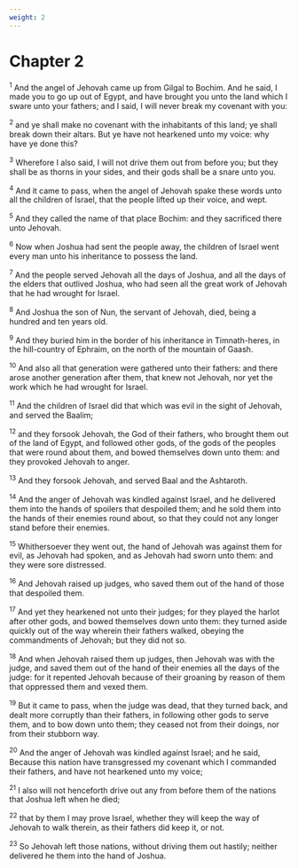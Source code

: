 ```yaml
---
weight: 2
---
```


# Chapter 2

<sup>1</sup> And the angel of Jehovah came up from Gilgal to Bochim. And he said, I made you to go up out of Egypt, and have brought you unto the land which I sware unto your fathers; and I said, I will never break my covenant with you: 

<sup>2</sup> and ye shall make no covenant with the inhabitants of this land; ye shall break down their altars. But ye have not hearkened unto my voice: why have ye done this? 

<sup>3</sup> Wherefore I also said, I will not drive them out from before you; but they shall be as thorns in your sides, and their gods shall be a snare unto you. 

<sup>4</sup> And it came to pass, when the angel of Jehovah spake these words unto all the children of Israel, that the people lifted up their voice, and wept. 

<sup>5</sup> And they called the name of that place Bochim: and they sacrificed there unto Jehovah. 

<sup>6</sup> Now when Joshua had sent the people away, the children of Israel went every man unto his inheritance to possess the land. 

<sup>7</sup> And the people served Jehovah all the days of Joshua, and all the days of the elders that outlived Joshua, who had seen all the great work of Jehovah that he had wrought for Israel. 

<sup>8</sup> And Joshua the son of Nun, the servant of Jehovah, died, being a hundred and ten years old. 

<sup>9</sup> And they buried him in the border of his inheritance in Timnath-heres, in the hill-country of Ephraim, on the north of the mountain of Gaash. 

<sup>10</sup> And also all that generation were gathered unto their fathers: and there arose another generation after them, that knew not Jehovah, nor yet the work which he had wrought for Israel. 

<sup>11</sup> And the children of Israel did that which was evil in the sight of Jehovah, and served the Baalim; 

<sup>12</sup> and they forsook Jehovah, the God of their fathers, who brought them out of the land of Egypt, and followed other gods, of the gods of the peoples that were round about them, and bowed themselves down unto them: and they provoked Jehovah to anger. 

<sup>13</sup> And they forsook Jehovah, and served Baal and the Ashtaroth. 

<sup>14</sup> And the anger of Jehovah was kindled against Israel, and he delivered them into the hands of spoilers that despoiled them; and he sold them into the hands of their enemies round about, so that they could not any longer stand before their enemies. 

<sup>15</sup> Whithersoever they went out, the hand of Jehovah was against them for evil, as Jehovah had spoken, and as Jehovah had sworn unto them: and they were sore distressed. 

<sup>16</sup> And Jehovah raised up judges, who saved them out of the hand of those that despoiled them. 

<sup>17</sup> And yet they hearkened not unto their judges; for they played the harlot after other gods, and bowed themselves down unto them: they turned aside quickly out of the way wherein their fathers walked, obeying the commandments of Jehovah; but they did not so. 

<sup>18</sup> And when Jehovah raised them up judges, then Jehovah was with the judge, and saved them out of the hand of their enemies all the days of the judge: for it repented Jehovah because of their groaning by reason of them that oppressed them and vexed them. 

<sup>19</sup> But it came to pass, when the judge was dead, that they turned back, and dealt more corruptly than their fathers, in following other gods to serve them, and to bow down unto them; they ceased not from their doings, nor from their stubborn way. 

<sup>20</sup> And the anger of Jehovah was kindled against Israel; and he said, Because this nation have transgressed my covenant which I commanded their fathers, and have not hearkened unto my voice; 

<sup>21</sup> I also will not henceforth drive out any from before them of the nations that Joshua left when he died; 

<sup>22</sup> that by them I may prove Israel, whether they will keep the way of Jehovah to walk therein, as their fathers did keep it, or not. 

<sup>23</sup> So Jehovah left those nations, without driving them out hastily; neither delivered he them into the hand of Joshua. 


